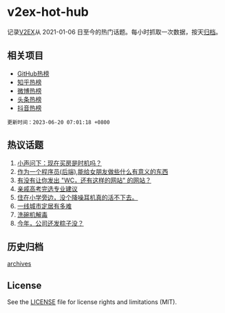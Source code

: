 # v2ex-hot-hub

 记录[V2EX](https://www.v2ex.com/)从 2021-01-06 日至今的热门话题。每小时抓取一次数据，按天[归档](archives)。
 
 ## 相关项目

- [GitHub热榜](https://github.com/it985/github-hot-hub)
- [知乎热榜](https://github.com/it985/zhihu-hot-hub)
- [微博热榜](https://github.com/it985/weibo-hot-hub)
- [头条热榜](https://github.com/it985/toutiao-hot-hub)
- [抖音热榜](https://github.com/it985/douyin-hot-hub)


 `更新时间：2023-06-20 07:01:18 +0800`

## 热议话题

1. [小声问下：现在买房是时机吗？](https://www.v2ex.com/t/949988)
1. [作为一个程序员(后端),能给女朋友做些什么有意义的东西](https://www.v2ex.com/t/949892)
1. [有没有让你发出 "WC，还有这样的网站" 的网站？](https://www.v2ex.com/t/949936)
1. [亲戚高考完选专业建议](https://www.v2ex.com/t/949829)
1. [住在小学旁边，没个降噪耳机真的活不下去。](https://www.v2ex.com/t/949849)
1. [一线城市定居有多难](https://www.v2ex.com/t/949914)
1. [洗碗机解毒](https://www.v2ex.com/t/949905)
1. [今年，公司还发粽子没？](https://www.v2ex.com/t/949889)

## 历史归档

[archives](archives)

## License

See the [LICENSE](LICENSE) file for license rights and limitations (MIT).
